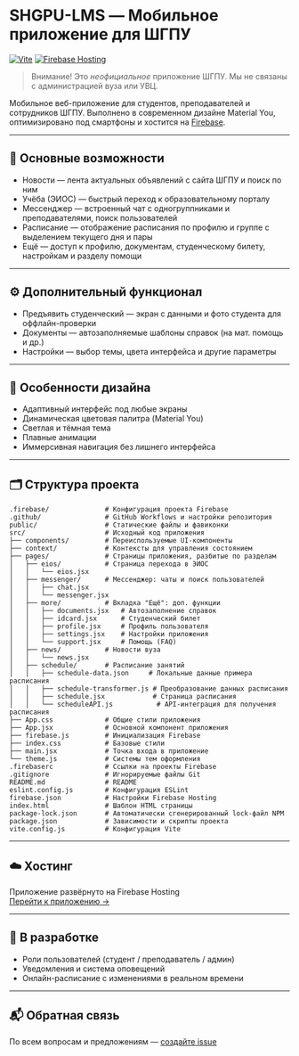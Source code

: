 # SHGPU-LMS — Мобильное приложение для ШГПУ

[![Vite](https://img.shields.io/badge/Vite-4.0+-646CFF?logo=vite&logoColor=white)](https://vitejs.dev/)
[![Firebase Hosting](https://img.shields.io/badge/Firebase-Hosting-FFCA28?logo=firebase&logoColor=white)](https://firebase.google.com/)

> Внимание! Это *неофициальное* приложение ШГПУ. Мы не связаны с администрацией вуза или УВЦ.

Мобильное веб-приложение для студентов, преподавателей и сотрудников ШГПУ. Выполнено в современном дизайне Material You, оптимизировано под смартфоны и хостится на [Firebase](https://shgpu-lms.web.app).

---

## 📱 Основные возможности

- Новости — лента актуальных объявлений с сайта ШГПУ и поиск по ним
- Учёба (ЭИОС) — быстрый переход к образовательному порталу
- Мессенджер — встроенный чат с одногруппниками и преподавателями, поиск пользователей
- Расписание — отображение расписания по профилю и группе с выделением текущего дня и пары
- Ещё — доступ к профилю, документам, студенческому билету, настройкам и разделу помощи

---

## ⚙️ Дополнительный функционал

- Предъявить студенческий — экран с данными и фото студента для оффлайн-проверки
- Документы — автозаполняемые шаблоны справок (на мат. помощь и др.)
- Настройки — выбор темы, цвета интерфейса и другие параметры

---

## 🎨 Особенности дизайна

- Адаптивный интерфейс под любые экраны
- Динамическая цветовая палитра (Material You)
- Светлая и тёмная тема
- Плавные анимации
- Иммерсивная навигация без лишнего интерфейса

---

## 🗂 Структура проекта

```
.firebase/              # Конфигурация проекта Firebase
.github/                # GitHub Workflows и настройки репозитория
public/                 # Статические файлы и фавиконки
src/                    # Исходный код приложения
├── components/         # Переиспользуемые UI-компоненты
├── context/            # Контексты для управления состоянием
├── pages/              # Страницы приложения, разбитые по разделам
│   ├── eios/           # Страница перехода в ЭИОС
│   │   └── eios.jsx
│   ├── messenger/      # Мессенджер: чаты и поиск пользователей
│   │   ├── chat.jsx
│   │   └── messenger.jsx
│   ├── more/           # Вкладка "Ещё": доп. функции
│   │   ├── documents.jsx   # Автозаполнение справок
│   │   ├── idcard.jsx      # Студенческий билет
│   │   ├── profile.jsx     # Профиль пользователя
│   │   ├── settings.jsx    # Настройки приложения
│   │   └── support.jsx     # Помощь (FAQ)
│   ├── news/           # Новости вуза
│   │   └── news.jsx
│   ├── schedule/       # Расписание занятий
│   │   ├── schedule-data.json     # Локальные данные примера расписания
│   │   ├── schedule-transformer.js # Преобразование данных расписания
│   │   ├── schedule.jsx            # Страница расписания
│   │   └── scheduleAPI.js           # API-интеграция для получения расписания
├── App.css             # Общие стили приложения
├── App.jsx             # Основной компонент приложения
├── firebase.js         # Инициализация Firebase
├── index.css           # Базовые стили
├── main.jsx            # Точка входа в приложение
└── theme.js            # Системы тем оформления
.firebaserc             # Ссылки на проекты Firebase
.gitignore              # Игнорируемые файлы Git
README.md               # README
eslint.config.js        # Конфигурация ESLint
firebase.json           # Настройки Firebase Hosting
index.html              # Шаблон HTML страницы
package-lock.json       # Автоматически сгенерированный lock-файл NPM
package.json            # Зависимости и скрипты проекта
vite.config.js          # Конфигурация Vite
```

---

## ☁️ Хостинг

Приложение развёрнуто на Firebase Hosting  
[Перейти к приложению →](https://shgpu-lms.web.app)

---

## 🧪 В разработке

- Роли пользователей (студент / преподаватель / админ)
- Уведомления и система оповещений
- Онлайн-расписание с изменениями в реальном времени

---

## 📬 Обратная связь

По всем вопросам и предложениям — [создайте issue](https://github.com/dev-lime/SHGPU-LMS/issues)
